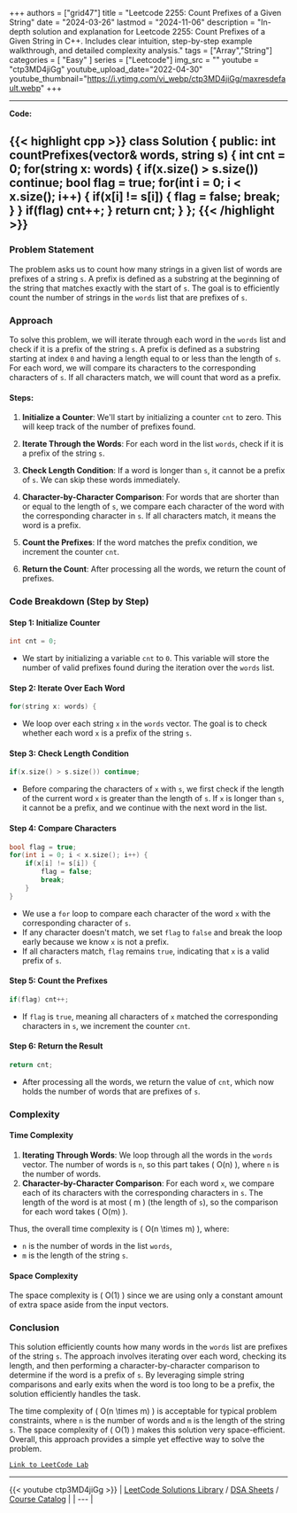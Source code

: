 
+++
authors = ["grid47"]
title = "Leetcode 2255: Count Prefixes of a Given String"
date = "2024-03-26"
lastmod = "2024-11-06"
description = "In-depth solution and explanation for Leetcode 2255: Count Prefixes of a Given String in C++. Includes clear intuition, step-by-step example walkthrough, and detailed complexity analysis."
tags = ["Array","String"]
categories = [
    "Easy"
]
series = ["Leetcode"]
img_src = ""
youtube = "ctp3MD4jiGg"
youtube_upload_date="2022-04-30"
youtube_thumbnail="https://i.ytimg.com/vi_webp/ctp3MD4jiGg/maxresdefault.webp"
+++



---
**Code:**

{{< highlight cpp >}}
class Solution {
public:
    int countPrefixes(vector<string>& words, string s) {
        int cnt = 0;
        for(string x: words) {
            if(x.size() > s.size()) continue;
            bool flag = true;
            for(int i = 0; i < x.size(); i++) {
                if(x[i] != s[i]) {
                    flag = false;
                    break;
                }
            }
            if(flag) cnt++;
        }
        return cnt;
    }
};
{{< /highlight >}}
---

### Problem Statement

The problem asks us to count how many strings in a given list of words are prefixes of a string `s`. A prefix is defined as a substring at the beginning of the string that matches exactly with the start of `s`. The goal is to efficiently count the number of strings in the `words` list that are prefixes of `s`.

### Approach

To solve this problem, we will iterate through each word in the `words` list and check if it is a prefix of the string `s`. A prefix is defined as a substring starting at index `0` and having a length equal to or less than the length of `s`. For each word, we will compare its characters to the corresponding characters of `s`. If all characters match, we will count that word as a prefix.

#### Steps:

1. **Initialize a Counter**: We'll start by initializing a counter `cnt` to zero. This will keep track of the number of prefixes found.

2. **Iterate Through the Words**: For each word in the list `words`, check if it is a prefix of the string `s`.

3. **Check Length Condition**: If a word is longer than `s`, it cannot be a prefix of `s`. We can skip these words immediately.

4. **Character-by-Character Comparison**: For words that are shorter than or equal to the length of `s`, we compare each character of the word with the corresponding character in `s`. If all characters match, it means the word is a prefix.

5. **Count the Prefixes**: If the word matches the prefix condition, we increment the counter `cnt`.

6. **Return the Count**: After processing all the words, we return the count of prefixes.

### Code Breakdown (Step by Step)

#### Step 1: Initialize Counter

```cpp
int cnt = 0;
```

- We start by initializing a variable `cnt` to `0`. This variable will store the number of valid prefixes found during the iteration over the `words` list.

#### Step 2: Iterate Over Each Word

```cpp
for(string x: words) {
```

- We loop over each string `x` in the `words` vector. The goal is to check whether each word `x` is a prefix of the string `s`.

#### Step 3: Check Length Condition

```cpp
if(x.size() > s.size()) continue;
```

- Before comparing the characters of `x` with `s`, we first check if the length of the current word `x` is greater than the length of `s`. If `x` is longer than `s`, it cannot be a prefix, and we continue with the next word in the list.

#### Step 4: Compare Characters

```cpp
bool flag = true;
for(int i = 0; i < x.size(); i++) {
    if(x[i] != s[i]) {
        flag = false;
        break;
    }
}
```

- We use a `for` loop to compare each character of the word `x` with the corresponding character of `s`.
- If any character doesn't match, we set `flag` to `false` and break the loop early because we know `x` is not a prefix.
- If all characters match, `flag` remains `true`, indicating that `x` is a valid prefix of `s`.

#### Step 5: Count the Prefixes

```cpp
if(flag) cnt++;
```

- If `flag` is `true`, meaning all characters of `x` matched the corresponding characters in `s`, we increment the counter `cnt`.

#### Step 6: Return the Result

```cpp
return cnt;
```

- After processing all the words, we return the value of `cnt`, which now holds the number of words that are prefixes of `s`.

### Complexity

#### Time Complexity

1. **Iterating Through Words**: We loop through all the words in the `words` vector. The number of words is `n`, so this part takes \( O(n) \), where `n` is the number of words.
2. **Character-by-Character Comparison**: For each word `x`, we compare each of its characters with the corresponding characters in `s`. The length of the word is at most \( m \) (the length of `s`), so the comparison for each word takes \( O(m) \).

Thus, the overall time complexity is \( O(n \times m) \), where:
- `n` is the number of words in the list `words`,
- `m` is the length of the string `s`.

#### Space Complexity

The space complexity is \( O(1) \) since we are using only a constant amount of extra space aside from the input vectors.

### Conclusion

This solution efficiently counts how many words in the `words` list are prefixes of the string `s`. The approach involves iterating over each word, checking its length, and then performing a character-by-character comparison to determine if the word is a prefix of `s`. By leveraging simple string comparisons and early exits when the word is too long to be a prefix, the solution efficiently handles the task.

The time complexity of \( O(n \times m) \) is acceptable for typical problem constraints, where `n` is the number of words and `m` is the length of the string `s`. The space complexity of \( O(1) \) makes this solution very space-efficient. Overall, this approach provides a simple yet effective way to solve the problem.

[`Link to LeetCode Lab`](https://leetcode.com/problems/count-prefixes-of-a-given-string/description/)

---
{{< youtube ctp3MD4jiGg >}}
| [LeetCode Solutions Library](https://grid47.xyz/leetcode/) / [DSA Sheets](https://grid47.xyz/sheets/) / [Course Catalog](https://grid47.xyz/courses/) |
| --- |
